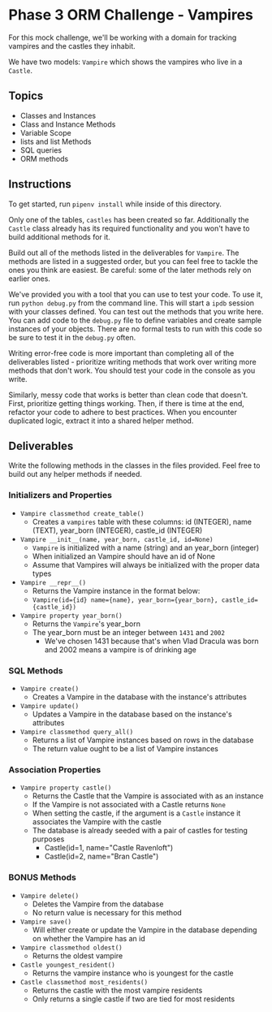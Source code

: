 # Phase 3 ORM Challenge - Vampires

For this mock challenge, we'll be working with a domain for tracking vampires
and the castles they inhabit.

We have two models: `Vampire` which shows the vampires who live in a `Castle`.

## Topics

- Classes and Instances
- Class and Instance Methods
- Variable Scope
- lists and list Methods
- SQL queries
- ORM methods

## Instructions

To get started, run `pipenv install` while inside of this directory.

Only one of the tables, `castles` has been created so far. Additionally the `Castle`
class already has its required functionality and you won't have to build
additional methods for it.

Build out all of the methods listed in the deliverables for `Vampire`. The methods are listed
in a suggested order, but you can feel free to tackle the ones you think are
easiest. Be careful: some of the later methods rely on earlier ones.

We've provided you with a tool that you can use to test your code. To use it,
run `python debug.py` from the command line. This will start a `ipdb` session
with your classes defined. You can test out the methods that you write here. You
can add code to the `debug.py` file to define variables and create sample
instances of your objects. There are no formal tests to run with this code so be
sure to test it in the `debug.py` often.

Writing error-free code is more important than completing all of the
deliverables listed - prioritize writing methods that work over writing more
methods that don't work. You should test your code in the console as you write.

Similarly, messy code that works is better than clean code that doesn't. First,
prioritize getting things working. Then, if there is time at the end, refactor
your code to adhere to best practices. When you encounter duplicated logic,
extract it into a shared helper method.

## Deliverables

Write the following methods in the classes in the files provided. Feel free to
build out any helper methods if needed.

### Initializers and Properties

- `Vampire classmethod create_table()`
  - Creates a `vampires` table with these columns: id (INTEGER), name (TEXT),
  year_born (INTEGER), castle_id (INTEGER)
- `Vampire __init__(name, year_born, castle_id, id=None)`
  - `Vampire` is initialized with a name (string) and an year_born (integer)
  - When initialized an Vampire should have an id of None
  - Assume that Vampires will always be initialized with the proper data types
- `Vampire __repr__()`
  - Returns the Vampire instance in the format below:
  - `Vampire(id={id} name={name}, year_born={year_born}, castle_id={castle_id})`
- `Vampire property year_born()`
  - Returns the `Vampire`'s year_born
  - The year_born must be an integer between `1431` and `2002`
    - We've chosen 1431 because that's when Vlad Dracula was born and 2002 means a vampire is of drinking age

### SQL Methods

- `Vampire create()`
  - Creates a Vampire in the database with the instance's attributes
- `Vampire update()`
  - Updates a Vampire in the database based on the instance's attributes
- `Vampire classmethod query_all()`
  - Returns a list of Vampire instances based on rows in the database
  - The return value ought to be a list of Vampire instances

### Association Properties

- `Vampire property castle()`
  - Returns the Castle that the Vampire is associated with as an instance
  - If the Vampire is not associated with a Castle returns `None`
  - When setting the castle, if the argument is a `Castle` instance it associates
  the Vampire with the castle
  - The database is already seeded with a pair of castles for testing purposes
    - Castle(id=1, name="Castle Ravenloft")
    - Castle(id=2, name="Bran Castle")

### BONUS Methods

- `Vampire delete()`
  - Deletes the Vampire from the database
  - No return value is necessary for this method
- `Vampire save()`
  - Will either create or update the Vampire in the database depending on
  whether the Vampire has an id
- `Vampire classmethod oldest()`
  - Returns the oldest vampire
- `Castle youngest_resident()`
  - Returns the vampire instance who is youngest for the castle
- `Castle classmethod most_residents()`
  - Returns the castle with the most vampire residents
  - Only returns a single castle if two are tied for most residents
